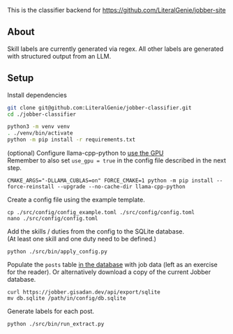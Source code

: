 This is the classifier backend for https://github.com/LiteralGenie/jobber-site

## About

Skill labels are currently generated via regex. All other labels are generated with structured output from an LLM.

## Setup

Install dependencies
```sh
git clone git@github.com:LiteralGenie/jobber-classifier.git
cd ./jobber-classifier

python3 -m venv venv
. ./venv/bin/activate
python -m pip install -r requirements.txt
```

(optional) Configure llama-cpp-python to [use the GPU](https://github.com/abetlen/llama-cpp-python/issues/576#issuecomment-1766003289)
<br> Remember to also set `use_gpu = true` in the config file described in the next step.
```
CMAKE_ARGS="-DLLAMA_CUBLAS=on" FORCE_CMAKE=1 python -m pip install --force-reinstall --upgrade --no-cache-dir llama-cpp-python
```

Create a config file using the example template.
```
cp ./src/config/config_example.toml ./src/config/config.toml
nano ./src/config/config.toml
```

Add the skills / duties from the config to the SQLite database.
<br> (At least one skill and one duty need to be defined.)
```
python ./src/bin/apply_config.py
```

Populate the `posts` table [in the database](https://github.com/LiteralGenie/jobber-classifier/blob/master/src/db.py#L10) with job data (left as an exercise for the reader).
Or alternatively download a copy of the current Jobber database.
```
curl https://jobber.gisadan.dev/api/export/sqlite
mv db.sqlite /path/in/config/db.sqlite
```

Generate labels for each post.
```
python ./src/bin/run_extract.py
```
